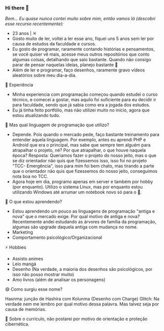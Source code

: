 ### Hi there 👋

_Bem... Eu quase nunca contei muito sobre mim, então vamos lá (descobri esse recurso recentemente):_

- 23 anos | ♓
- Gosto muito de ler, voltei a ler esse ano, fiquei uns 5 anos sem ler por causa de estudos da faculdade e cursos.
- Eu gosto de programar, raramente contando histórias e pensamentos, se você quiser vê mais, acesse meus outros repositórios que conto algumas coisas, detalhando que saio bastante. Quando não consigo parar de pensar naquelas ideias, planejo bastante 🙂
- Além de ler e programar, faço desenhos, raramente gravo vídeos aleatórios sobre meu dia-a-dia.

💬 Experiência

- Minha experiencia com programação começou quando estudei o curso técnico, e comecei a gostar, mas aquilo foi suficiente para eu decidir ir para faculdade, sendo que já sabia como era a jogada dos estudos.
- Eu já tinha feito portfólio, mas não utilizei muito no início, agora que estou atualizando tudo.

🔭 Mas qual linguagem de programação que utilizo? 

- Depende. Pois quando o mercado pede, faço bastante treinamento para entender aquela linguagem. Por exemplo, antes eu aprendi PHP e Android que era o principal, mas sabe que sempre tem alguém para atrapalhar o projeto, né? Por que atrapalhar, o que houve naquela época? 
Resposta: Queriamos fazer o projeto do nosso jeito, mas o que se diz orientador não quis que fizessemos isso, isso foi no projeto "TCC- Emergência",<!-- queria que juntassemos com a Enfermagem, mas não aconteceu essa junção, isso seria uma boa idéia, voltou atrás.--> isso para mim foi bem chato, mas tirando a parte que o orientador não quis que fizessemos do nosso jeito, conseguimos nota boa no TCC.
- Agora hoje em dia, programo apenas em server e também por hobby (por enquanto). Utilizo o sistema Linux, mas por enquanto estou utilizando Windows até arrumar um notebook novo só para o 🐧.


🌱 O que estou aprendendo?

- Estou aprendendo um pouco as linguagens de programação "antiga e nova" que o mercado exige. Por qual motivo de antiga e nova? Recentemente andei estudando as árvores de família da programação, algumas são upgrade daquela antiga com mudança no nome.
- Marketing
- Comportamento psicológico/Organizacional

⚡ Hobbies

- Assisto animes
- Leio mangá
- Desenho (Na verdade, a maioria dos desenhos são psicológicos, por isso não posso mostrar muito)
- Amo livros (além de analisar os personagens)

😄 Como surgiu esse nome?

Hasnma: junção de Hashira com Kolunma (Desenho com Charge)
Glitch: Na verdade nem me lembro por qual motivo dessa palavra. Mas talvez seja por causa de memórias. 

📎 Sobre o currículo, não postarei por motivo de orientação e proteção cibernética.

<!--
**hasnma-glitch/hasnma-glitch** is a ✨ _special_ ✨ repository because its `README.md` (this file) appears on your GitHub profile.

Here are some ideas to get you started:

- 🔭 I’m currently working on ...
- 🌱 I’m currently learning ...
- 👯 I’m looking to collaborate on ...
- 🤔 I’m looking for help with ...
- 💬 Ask me about ...
- 📫 How to reach me: ...
- 😄 Pronouns: ...
- ⚡ Fun fact: ...
-->
